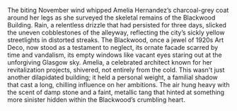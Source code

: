 The biting November wind whipped Amelia Hernandez’s charcoal-grey coat around her legs as she surveyed the skeletal remains of the Blackwood Building.  Rain, a relentless drizzle that had persisted for three days, slicked the uneven cobblestones of the alleyway, reflecting the city’s sickly yellow streetlights in distorted streaks.  The Blackwood, once a jewel of 1920s Art Deco, now stood as a testament to neglect, its ornate facade scarred by time and vandalism, its empty windows like vacant eyes staring out at the unforgiving Glasgow sky.  Amelia, a celebrated architect known for her revitalization projects, shivered, not entirely from the cold.  This wasn't just another dilapidated building; it held a personal weight, a familial shadow that cast a long, chilling influence on her ambitions.  The air hung heavy with the scent of damp stone and a faint, metallic tang that hinted at something more sinister hidden within the Blackwood’s crumbling heart.
